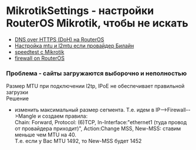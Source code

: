# MikrotikSettings - настройки RouterOS Mikrotik, чтобы не искать
- [DNS over HTTPS (DoH) на RouterOS](./DNSoverHTTPS(DoH).md)  
- [Настройка mtu и l2mtu если провайдер Билайн](./beelinel2tp_mtu_l2mtu.md)  
- [speedtest с Mikrotik](./speedtest-with-mikrotik.md)  
- [firewall on RouterOS](./firewall-on-routeros.md)  
### Проблема - сайты загружаются выборочно и неполностью  
Размер MTU при подключении l2tp, IPoE не обеспечивает правильной загрузки  
Решение  
- изменить максимальный размер сегмента. Т.е. идем в IP-->Firewall-->Mangle и создаем правила:  
Chain: Forward, Protocol: (6)TCP, In-Interface:"ethernet1 (туда провод от провайдера приходит)", Action:Change MSS, New-MSS: ставим меньше чем MTU на 40.  
Т.е. если у Вас MTU 1492, то New-MSS будет 1452  


